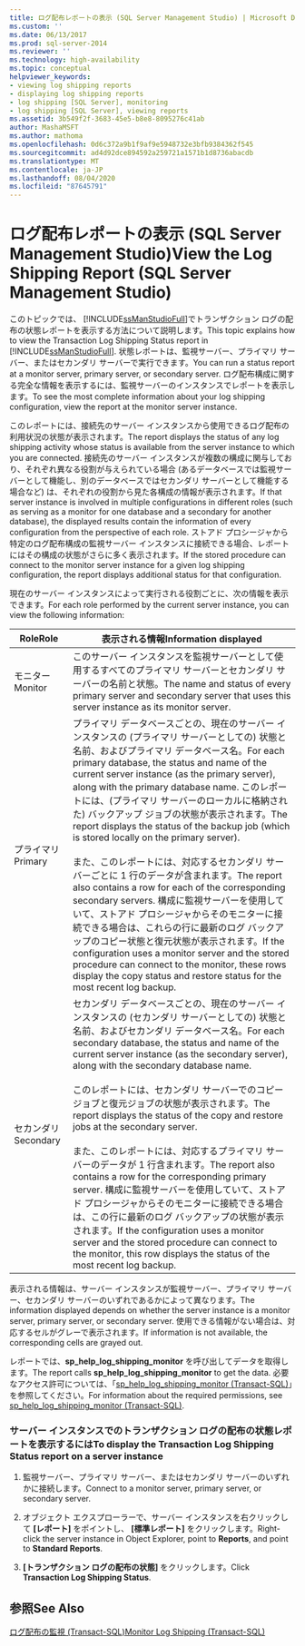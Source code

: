 ```yaml
---
title: ログ配布レポートの表示 (SQL Server Management Studio) | Microsoft Docs
ms.custom: ''
ms.date: 06/13/2017
ms.prod: sql-server-2014
ms.reviewer: ''
ms.technology: high-availability
ms.topic: conceptual
helpviewer_keywords:
- viewing log shipping reports
- displaying log shipping reports
- log shipping [SQL Server], monitoring
- log shipping [SQL Server], viewing reports
ms.assetid: 3b549f2f-3683-45e5-b8e8-8095276c41ab
author: MashaMSFT
ms.author: mathoma
ms.openlocfilehash: 0d6c372a9b1f9af9e5948732e3bfb9384362f545
ms.sourcegitcommit: ad4d92dce894592a259721a1571b1d8736abacdb
ms.translationtype: MT
ms.contentlocale: ja-JP
ms.lasthandoff: 08/04/2020
ms.locfileid: "87645791"
---
```

# <a name="view-the-log-shipping-report-sql-server-management-studio"></a><span data-ttu-id="dd41c-102">ログ配布レポートの表示 (SQL Server Management Studio)</span><span class="sxs-lookup"><span data-stu-id="dd41c-102">View the Log Shipping Report (SQL Server Management Studio)</span></span>
  <span data-ttu-id="dd41c-103">このトピックでは、 [!INCLUDE[ssManStudioFull](../../includes/ssmanstudiofull-md.md)]でトランザクション ログの配布の状態レポートを表示する方法について説明します。</span><span class="sxs-lookup"><span data-stu-id="dd41c-103">This topic explains how to view the Transaction Log Shipping Status report in [!INCLUDE[ssManStudioFull](../../includes/ssmanstudiofull-md.md)].</span></span> <span data-ttu-id="dd41c-104">状態レポートは、監視サーバー、プライマリ サーバー、またはセカンダリ サーバーで実行できます。</span><span class="sxs-lookup"><span data-stu-id="dd41c-104">You can run a status report at a monitor server, primary server, or secondary server.</span></span> <span data-ttu-id="dd41c-105">ログ配布構成に関する完全な情報を表示するには、監視サーバーのインスタンスでレポートを表示します。</span><span class="sxs-lookup"><span data-stu-id="dd41c-105">To see the  most complete information about your log shipping configuration, view the report at the monitor server instance.</span></span>  
  
 <span data-ttu-id="dd41c-106">このレポートには、接続先のサーバー インスタンスから使用できるログ配布の利用状況の状態が表示されます。</span><span class="sxs-lookup"><span data-stu-id="dd41c-106">The report displays the status of any log shipping activity whose status is available from the server instance to which you are connected.</span></span> <span data-ttu-id="dd41c-107">接続先のサーバー インスタンスが複数の構成に関与しており、それぞれ異なる役割が与えられている場合 (あるデータベースでは監視サーバーとして機能し、別のデータベースではセカンダリ サーバーとして機能する場合など) は、それぞれの役割から見た各構成の情報が表示されます。</span><span class="sxs-lookup"><span data-stu-id="dd41c-107">If that server instance is involved in multiple configurations in different roles (such as serving as a monitor for one database and a secondary for another database), the displayed results contain the information of every configuration from the perspective of each role.</span></span> <span data-ttu-id="dd41c-108">ストアド プロシージャから特定のログ配布構成の監視サーバー インスタンスに接続できる場合、レポートにはその構成の状態がさらに多く表示されます。</span><span class="sxs-lookup"><span data-stu-id="dd41c-108">If the stored procedure can connect to the monitor server instance for a given log shipping configuration, the report displays additional status for that configuration.</span></span>  
  
 <span data-ttu-id="dd41c-109">現在のサーバー インスタンスによって実行される役割ごとに、次の情報を表示できます。</span><span class="sxs-lookup"><span data-stu-id="dd41c-109">For each role performed by the current server instance, you can view the following information:</span></span>  
  
|<span data-ttu-id="dd41c-110">Role</span><span class="sxs-lookup"><span data-stu-id="dd41c-110">Role</span></span>|<span data-ttu-id="dd41c-111">表示される情報</span><span class="sxs-lookup"><span data-stu-id="dd41c-111">Information displayed</span></span>|  
|----------|---------------------------|  
|<span data-ttu-id="dd41c-112">モニター</span><span class="sxs-lookup"><span data-stu-id="dd41c-112">Monitor</span></span>|<span data-ttu-id="dd41c-113">このサーバー インスタンスを監視サーバーとして使用するすべてのプライマリ サーバーとセカンダリ サーバーの名前と状態。</span><span class="sxs-lookup"><span data-stu-id="dd41c-113">The name and status of every primary server and secondary server that uses this server instance as its monitor server.</span></span>|  
|<span data-ttu-id="dd41c-114">プライマリ</span><span class="sxs-lookup"><span data-stu-id="dd41c-114">Primary</span></span>|<span data-ttu-id="dd41c-115">プライマリ データベースごとの、現在のサーバー インスタンスの (プライマリ サーバーとしての) 状態と名前、およびプライマリ データベース名。</span><span class="sxs-lookup"><span data-stu-id="dd41c-115">For each primary database, the status and name of the current server instance (as the primary server), along with the primary database name.</span></span> <span data-ttu-id="dd41c-116">このレポートには、(プライマリ サーバーのローカルに格納された) バックアップ ジョブの状態が表示されます。</span><span class="sxs-lookup"><span data-stu-id="dd41c-116">The report displays the status of the backup job (which is stored locally on the primary server).</span></span><br /><br /> <span data-ttu-id="dd41c-117">また、このレポートには、対応するセカンダリ サーバーごとに 1 行のデータが含まれます。</span><span class="sxs-lookup"><span data-stu-id="dd41c-117">The report also contains a row for each of the corresponding secondary servers.</span></span> <span data-ttu-id="dd41c-118">構成に監視サーバーを使用していて、ストアド プロシージャからそのモニターに接続できる場合は、これらの行に最新のログ バックアップのコピー状態と復元状態が表示されます。</span><span class="sxs-lookup"><span data-stu-id="dd41c-118">If the configuration uses a monitor server and the stored procedure can connect to the monitor, these rows display the copy status and restore status for the most recent log backup.</span></span>|  
|<span data-ttu-id="dd41c-119">セカンダリ</span><span class="sxs-lookup"><span data-stu-id="dd41c-119">Secondary</span></span>|<span data-ttu-id="dd41c-120">セカンダリ データベースごとの、現在のサーバー インスタンスの (セカンダリ サーバーとしての) 状態と名前、およびセカンダリ データベース名。</span><span class="sxs-lookup"><span data-stu-id="dd41c-120">For each secondary database, the status and name of the current server instance (as the secondary server), along with the secondary database name.</span></span><br /><br /> <span data-ttu-id="dd41c-121">このレポートには、セカンダリ サーバーでのコピー ジョブと復元ジョブの状態が表示されます。</span><span class="sxs-lookup"><span data-stu-id="dd41c-121">The report displays the status of the copy and restore jobs at the secondary server.</span></span><br /><br /> <span data-ttu-id="dd41c-122">また、このレポートには、対応するプライマリ サーバーのデータが 1 行含まれます。</span><span class="sxs-lookup"><span data-stu-id="dd41c-122">The report also contains a row for the corresponding primary server.</span></span> <span data-ttu-id="dd41c-123">構成に監視サーバーを使用していて、ストアド プロシージャからそのモニターに接続できる場合は、この行に最新のログ バックアップの状態が表示されます。</span><span class="sxs-lookup"><span data-stu-id="dd41c-123">If the configuration uses a monitor server and the stored procedure can connect to the monitor, this row displays the status of the most recent log backup.</span></span>|  
  
 <span data-ttu-id="dd41c-124">表示される情報は、サーバー インスタンスが監視サーバー、プライマリ サーバー、セカンダリ サーバーのいずれであるかによって異なります。</span><span class="sxs-lookup"><span data-stu-id="dd41c-124">The information displayed depends on whether the server instance is a monitor server, primary server, or secondary server.</span></span> <span data-ttu-id="dd41c-125">使用できる情報がない場合は、対応するセルがグレーで表示されます。</span><span class="sxs-lookup"><span data-stu-id="dd41c-125">If information is not available, the corresponding cells are grayed out.</span></span>  
  
 <span data-ttu-id="dd41c-126">レポートでは、**sp_help_log_shipping_monitor** を呼び出してデータを取得します。</span><span class="sxs-lookup"><span data-stu-id="dd41c-126">The report calls **sp_help_log_shipping_monitor** to get the data.</span></span> <span data-ttu-id="dd41c-127">必要なアクセス許可については、「[sp_help_log_shipping_monitor &#40;Transact-SQL&#41;](/sql/relational-databases/system-stored-procedures/sp-help-log-shipping-monitor-transact-sql)」を参照してください。</span><span class="sxs-lookup"><span data-stu-id="dd41c-127">For information about the required permissions, see [sp_help_log_shipping_monitor &#40;Transact-SQL&#41;](/sql/relational-databases/system-stored-procedures/sp-help-log-shipping-monitor-transact-sql).</span></span>  
  
### <a name="to-display-the-transaction-log-shipping-status-report-on-a-server-instance"></a><span data-ttu-id="dd41c-128">サーバー インスタンスでのトランザクション ログの配布の状態レポートを表示するには</span><span class="sxs-lookup"><span data-stu-id="dd41c-128">To display the Transaction Log Shipping Status report on a server instance</span></span>  
  
1.  <span data-ttu-id="dd41c-129">監視サーバー、プライマリ サーバー、またはセカンダリ サーバーのいずれかに接続します。</span><span class="sxs-lookup"><span data-stu-id="dd41c-129">Connect to a monitor server, primary server, or secondary server.</span></span>  
  
2.  <span data-ttu-id="dd41c-130">オブジェクト エクスプローラーで、サーバー インスタンスを右クリックして **[レポート]** をポイントし、 **[標準レポート]** をクリックします。</span><span class="sxs-lookup"><span data-stu-id="dd41c-130">Right-click the server instance in Object Explorer, point to **Reports**, and point to **Standard Reports**.</span></span>  
  
3.  <span data-ttu-id="dd41c-131">**[トランザクション ログの配布の状態]** をクリックします。</span><span class="sxs-lookup"><span data-stu-id="dd41c-131">Click **Transaction Log Shipping Status**.</span></span>  
  
## <a name="see-also"></a><span data-ttu-id="dd41c-132">参照</span><span class="sxs-lookup"><span data-stu-id="dd41c-132">See Also</span></span>  
 [<span data-ttu-id="dd41c-133">ログ配布の監視 &#40;Transact-SQL&#41;</span><span class="sxs-lookup"><span data-stu-id="dd41c-133">Monitor Log Shipping &#40;Transact-SQL&#41;</span></span>](monitor-log-shipping-transact-sql.md)  
  
  
